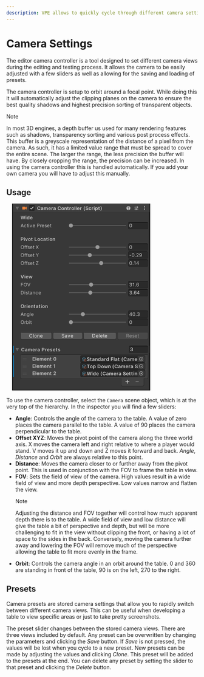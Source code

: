 ```yaml
---
description: VPE allows to quickly cycle through different camera settings while editing the table.
---
```

# Camera Settings

The editor camera controller is a tool designed to set different camera views during the editing and testing process. It allows the camera to be easily adjusted with a few sliders as well as allowing for the saving and loading of presets.

The camera controller is setup to orbit around a focal point. While doing this it will automatically adjust the clipping planes on the camera to ensure the best quality shadows and highest precision sorting of transparent objects.

> [!note]
> In most 3D engines, a depth buffer us used for many rendering features such as shadows, transparency sorting and various post process effects. This buffer is a greyscale representation of the distance of a pixel from the camera.
> As such, it has a limited value range that must be spread to cover the entire scene. The larger the range, the less precision the buffer will have. By closely cropping the range, the precision can be increased. In using the camera controller this is handled automatically. If you add your own camera you will have to adjust this manually.

## Usage

<img src="camera-settings.png" width="364" class="img-fluid float-end" style="margin-left: 15px">

To use the camera controller, select the `Camera` scene object, which is at the very top of the hierarchy. In the inspector you will find a few sliders:

- **Angle**: Controls the angle of the camera to the table. A value of zero places the camera parallel to the table. A value of 90 places the camera perpendicular to the table.
- **Offset XYZ**: Moves the pivot point of the camera along the three world axis. X moves the camera left and right relative to where a player would stand. V moves it up and down and Z moves it forward and back. *Angle*, *Distance* and *Orbit* are always relative to this point.
- **Distance**: Moves the camera closer to or further away from the pivot point. This is used in conjunction with the FOV to frame the table in view.
- **FOV**: Sets the field of view of the camera. High values result in a wide field of view and more depth perspective. Low values narrow and flatten the view.
  > [!note]
  > Adjusting the distance and FOV together will control how much apparent depth there is to the table. A wide field of view and low distance will give the table a bit of perspective and depth, but will be more challenging to fit in the view without clipping the front, or having a lot of space to the sides in the back. Conversely, moving the camera further away and lowering the FOV will remove much of the perspective allowing the table to fit more evenly in the frame.
- **Orbit**: Controls the camera angle in an orbit around the table. 0 and 360 are standing in front of the table, 90 is on the left, 270 to the right.

## Presets

Camera presets are stored camera settings that allow you to rapidly switch between different camera views. This can be useful when developing a table to view specific areas or just to take pretty screenshots.

The preset slider changes between the stored camera views. There are three views included by default. Any preset can be overwritten by changing the parameters and clicking the *Save* button. If *Save* is not pressed, the values will be lost when you cycle to a new preset. New presets can be made by adjusting the values and clicking *Clone*. This preset will be added to the presets at the end. You can delete any preset by setting the slider to that preset and clicking the *Delete* button.
